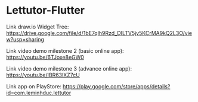 # Lettutor-Flutter

Link draw.io Widget Tree: https://drive.google.com/file/d/1bE7qlh9Rzd_DILTV5jv5KCrMA9kQ2L3O/view?usp=sharing

Link video demo milestone 2 (basic online app): https://youtu.be/6TJoxe8eGW0

Link video demo milestone 3 (advance online app): https://youtu.be/IBR63lXZ7cU

Link app on PlayStore: https://play.google.com/store/apps/details?id=com.leminhduc.lettutor
